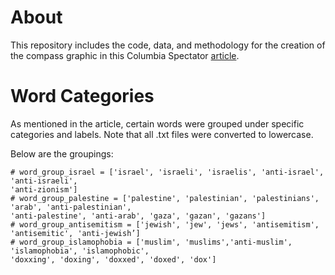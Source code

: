 # About
This repository includes the code, data, and methodology for the creation of the compass graphic in this Columbia Spectator [article](https://www.columbiaspectator.com/news/2023/12/09/campus-discourse-through-university-administrators-words/).

# Word Categories
As mentioned in the article, certain words were grouped under specific categories and labels. Note that all .txt files were converted to lowercase.

Below are the groupings:
```
# word_group_israel = ['israel', 'israeli', 'israelis', 'anti-israel', 'anti-israeli',
'anti-zionism']
# word_group_palestine = ['palestine', 'palestinian', 'palestinians', 'arab', 'anti-palestinian',
'anti-palestine', 'anti-arab', 'gaza', 'gazan', 'gazans']
# word_group_antisemitism = ['jewish', 'jew', 'jews', 'antisemitism', 'antisemitic', 'anti-jewish’]
# word_group_islamophobia = ['muslim', 'muslims','anti-muslim', 'islamophobia', 'islamophobic',
'doxxing', 'doxing', 'doxxed', 'doxed', 'dox']
```
